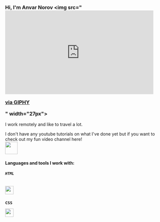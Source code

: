 ### Hi, I'm Anvar Norov <img src="<iframe src="https://giphy.com/embed/TlK63EGn8YyRbiI6mBy" width="480" height="271" frameBorder="0" class="giphy-embed" allowFullScreen></iframe><p><a href="https://giphy.com/gifs/oxygenmedia-side-eye-no-you-didnt-deitrick-haddon-TlK63EGn8YyRbiI6mBy">via GIPHY</a></p>" width="27px">

I work remotely and like to travel a lot.

I don't have any youtube tutorials on what I've done yet but if you want to check out my fun video channel here! </br>
<a href="https://www.youtube.com/channel/UCPQ3FAImgMI2qjL2n_Z233Q"> <img src="https://vectorseek.com/wp-content/uploads/2022/02/Youtube-Icon-Logo-Vector.jpg" width="40px"></a>
#### Languages and tools I work with:
<code><h6><b>HTML</h6><img src="https://www.freepnglogos.com/uploads/html5-logo-png/html5-logo-html-icons-download-14.png" width="27px"><code>
<code><h2><b>CSS</h2><img src="https://encrypted-tbn0.gstatic.com/images?q=tbn:ANd9GcSvYHeT1bewB9tAr9ZqOnBmDGwzrtVsKrpgIRDNjfOcFiYsemGheab07Bgo6bIGBFVLSDA&usqp=CAU" width="27px"><code>
